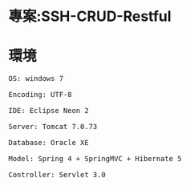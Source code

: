 # 專案:SSH-CRUD-Restful

# 環境

<pre>
OS: windows 7

Encoding: UTF-8

IDE: Eclipse Neon 2

Server: Tomcat 7.0.73

Database: Oracle XE

Model: Spring 4 + SpringMVC + Hibernate 5

Controller: Servlet 3.0
</pre>
